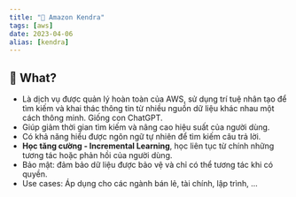 ```yaml
---
title: "🌱 Amazon Kendra"
tags: [aws]
date: 2023-04-06
alias: [kendra]
---
```


## 🌿 What?
- Là dịch vụ được quản lý hoàn toàn của AWS, sử dụng trí tuệ nhân tạo để tìm kiếm và khai thác thông tin từ nhiều nguồn dữ liệu khác nhau một cách thông minh. Giống con ChatGPT.
- Giúp giảm thời gian tìm kiếm và nâng cao hiệu suất của người dùng.
- Có khả năng hiểu được ngôn ngữ tự nhiên để tìm kiếm câu trả lời.
- **Học tăng cường - Incremental Learning**, học liên tục từ chính những tương tác hoặc phản hồi của người dùng.
- Bảo mật: đảm bảo dữ liệu được bảo vệ và chỉ có thể tương tác khi có quyền.
- Use cases: Áp dụng cho các ngành bán lẻ, tài chính, lập trình, ... 
